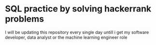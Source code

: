 # SQL practice by solving hackerrank problems
I will be updating this repository every single day untill i get my software developer, data analyst or the machine learning engineer role


